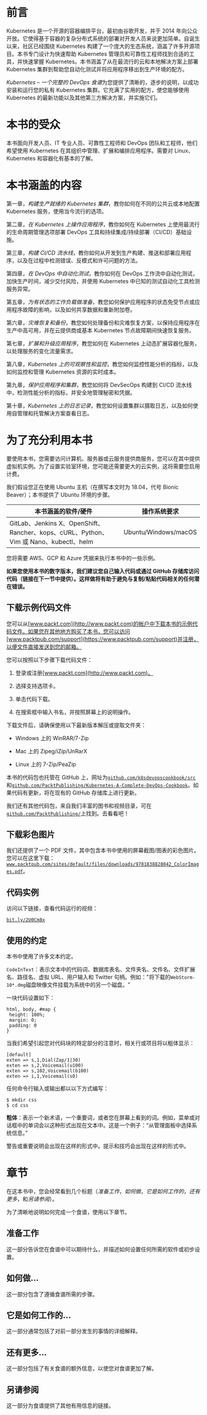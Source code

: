 # 前言

Kubernetes 是一个开源的容器编排平台，最初由谷歌开发，并于 2014 年向公众开放。它使得基于容器的复杂分布式系统的部署对开发人员来说更加简单。自诞生以来，社区已经围绕 Kubernetes 构建了一个庞大的生态系统，涵盖了许多开源项目。本书专门设计为快速帮助 Kubernetes 管理员和可靠性工程师找到合适的工具，并快速掌握 Kubernetes。本书涵盖了从在最流行的云和本地解决方案上部署 Kubernetes 集群到帮助您自动化测试并将应用程序移出到生产环境的配方。

*Kubernetes – 一个完整的 DevOps 食谱*为您提供了清晰的，逐步的说明，以成功安装和运行您的私有 Kubernetes 集群。它充满了实用的配方，使您能够使用 Kubernetes 的最新功能以及其他第三方解决方案，并实施它们。

# 本书的受众

本书面向开发人员、IT 专业人员、可靠性工程师和 DevOps 团队和工程师，他们希望使用 Kubernetes 在其组织中管理、扩展和编排应用程序。需要对 Linux、Kubernetes 和容器化有基本的了解。

# 本书涵盖的内容

第一章，*构建生产就绪的 Kubernetes 集群*，教你如何在不同的公共云或本地配置 Kubernetes 服务，使用当今流行的选项。

第二章，*在 Kubernetes 上操作应用程序*，教你如何在 Kubernetes 上使用最流行的生命周期管理选项部署 DevOps 工具和持续集成/持续部署（CI/CD）基础设施。

第三章，*构建 CI/CD 流水线*，教你如何从开发到生产构建、推送和部署应用程序，以及在过程中检测错误、反模式和许可问题的方法。

第四章，*在 DevOps 中自动化测试*，教你如何在 DevOps 工作流中自动化测试，加快生产时间，减少交付风险，并使用 Kubernetes 中已知的测试自动化工具检测服务异常。

第五章，*为有状态的工作负载做准备*，教您如何保护应用程序的状态免受节点或应用程序故障的影响，以及如何共享数据和重新附加卷。

第六章，*灾难恢复和备份*，教您如何处理备份和灾难恢复方案，以保持应用程序在生产中高可用，并在云提供商或基本 Kubernetes 节点故障期间快速恢复服务。

第七章，*扩展和升级应用程序*，教您如何在 Kubernetes 上动态扩展容器化服务，以处理服务的变化流量需求。

第八章，*Kubernetes 上的可观察性和监控*，教您如何监控性能分析的指标，以及如何监控和管理 Kubernetes 资源的实时成本。

第九章，*保护应用程序和集群*，教您如何将 DevSecOps 构建到 CI/CD 流水线中，检测性能分析的指标，并安全地管理秘密和凭据。

第十章，*Kubernetes 上的日志记录*，教您如何设置集群以摄取日志，以及如何使用自管理和托管解决方案查看日志。

# 为了充分利用本书

要使用本书，您需要访问计算机、服务器或云服务提供商服务，您可以在其中提供虚拟机实例。为了设置实验室环境，您可能还需要更大的云实例，这将需要您启用计费。

我们假设您正在使用 Ubuntu 主机（在撰写本文时为 18.04，代号 Bionic Beaver）；本书提供了 Ubuntu 环境的步骤。

| 本书涵盖的软件/硬件 | 操作系统要求 |
| --- | --- |
| GitLab、Jenkins X、OpenShift、Rancher、kops、cURL、Python、Vim 或 Nano、kubectl、helm | Ubuntu/Windows/macOS |

您将需要 AWS、GCP 和 Azure 凭据来执行本书中的一些示例。

**如果您使用本书的数字版本，我们建议您自己输入代码或通过 GitHub 存储库访问代码（链接在下一节中提供）。这样做将有助于避免与复制/粘贴代码相关的任何潜在错误。**

## 下载示例代码文件

您可以从[www.packt.com](http://www.packt.com)的帐户中下载本书的示例代码文件。如果您在其他地方购买了本书，您可以访问[www.packtpub.com/support](https://www.packtpub.com/support)并注册，以便文件直接发送到您的邮箱。

您可以按照以下步骤下载代码文件：

1.  登录或注册[www.packt.com](http://www.packt.com)。

1.  选择支持选项卡。

1.  单击代码下载。

1.  在搜索框中输入书名，并按照屏幕上的说明操作。

下载文件后，请确保使用以下最新版本解压或提取文件夹：

+   Windows 上的 WinRAR/7-Zip

+   Mac 上的 Zipeg/iZip/UnRarX

+   Linux 上的 7-Zip/PeaZip

本书的代码包也托管在 GitHub 上，网址为[`github.com/k8sdevopscookbook/src`](https://github.com/k8sdevopscookbook/src)和[`github.com/PacktPublishing/Kubernetes-A-Complete-DevOps-Cookbook`](https://github.com/PacktPublishing/Kubernetes-A-Complete-DevOps-Cookbook)。如果代码有更新，将在现有的 GitHub 存储库上进行更新。

我们还有其他代码包，来自我们丰富的图书和视频目录，可在[`github.com/PacktPublishing/`](https://github.com/PacktPublishing/)上找到。去看看吧！

## 下载彩色图片

我们还提供了一个 PDF 文件，其中包含本书中使用的屏幕截图/图表的彩色图片。您可以在这里下载：[`www.packtpub.com/sites/default/files/downloads/9781838828042_ColorImages.pdf`](http://www.packtpub.com/sites/default/files/downloads/9781838828042_ColorImages.pdf)。

## 代码实例

访问以下链接，查看代码运行的视频：

[`bit.ly/2U0Cm8x`](http://bit.ly/2U0Cm8x)

## 使用的约定

本书中使用了许多文本约定。

`CodeInText`：表示文本中的代码词、数据库表名、文件夹名、文件名、文件扩展名、路径名、虚拟 URL、用户输入和 Twitter 句柄。例如："将下载的`WebStorm-10*.dmg`磁盘映像文件挂载为系统中的另一个磁盘。"

一块代码设置如下：

```
html, body, #map {
 height: 100%; 
 margin: 0;
 padding: 0
}
```

当我们希望引起您对代码块的特定部分的注意时，相关行或项目将以粗体显示：

```
[default]
exten => s,1,Dial(Zap/1|30)
exten => s,2,Voicemail(u100)
exten => s,102,Voicemail(b100)
exten => i,1,Voicemail(s0)
```

任何命令行输入或输出都以以下方式编写：

```
$ mkdir css
$ cd css
```

**粗体**：表示一个新术语，一个重要词，或者您在屏幕上看到的词。例如，菜单或对话框中的单词会以这种形式出现在文本中。这是一个例子：“从管理面板中选择系统信息。”

警告或重要说明会出现在这样的形式中。提示和技巧会出现在这样的形式中。

# 章节

在这本书中，您会经常看到几个标题（*准备工作*，*如何做*，*它是如何工作的*，*还有更多*，和*另请参阅*）。

为了清晰地说明如何完成一个食谱，使用以下章节。

## 准备工作

这一部分告诉您在食谱中可以期待什么，并描述如何设置任何所需的软件或初步设置。

## 如何做…

这一部分包含了遵循食谱所需的步骤。

## 它是如何工作的…

这一部分通常包括了对前一部分发生的事情的详细解释。

## 还有更多…

这一部分包括了有关食谱的额外信息，以使您对食谱更加了解。

## 另请参阅

这一部分为食谱提供了其他有用信息的链接。
